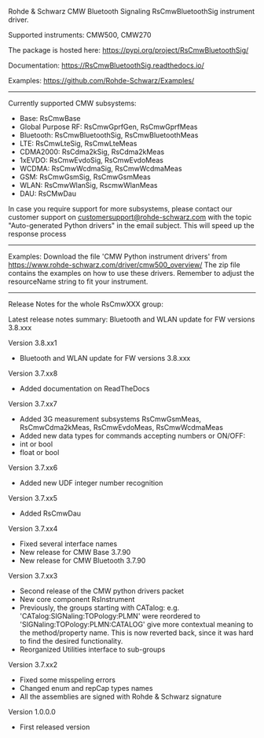 Rohde & Schwarz CMW Bluetooth Signaling RsCmwBluetoothSig instrument driver.

Supported instruments: CMW500, CMW270

The package is hosted here: https://pypi.org/project/RsCmwBluetoothSig/

Documentation: https://RsCmwBluetoothSig.readthedocs.io/

Examples: https://github.com/Rohde-Schwarz/Examples/

--------------------------------------------------------------------------------

Currently supported CMW subsystems:

- Base: RsCmwBase
- Global Purpose RF: RsCmwGprfGen, RsCmwGprfMeas
- Bluetooth: RsCmwBluetoothSig, RsCmwBluetoothMeas
- LTE: RsCmwLteSig, RsCmwLteMeas
- CDMA2000: RsCdma2kSig, RsCdma2kMeas
- 1xEVDO: RsCmwEvdoSig, RsCmwEvdoMeas
- WCDMA: RsCmwWcdmaSig, RsCmwWcdmaMeas
- GSM: RsCmwGsmSig, RsCmwGsmMeas
- WLAN: RsCmwWlanSig, RscmwWlanMeas
- DAU: RsCMwDau

In case you require support for more subsystems, please contact our customer support on customersupport@rohde-schwarz.com
with the topic "Auto-generated Python drivers" in the email subject. This will speed up the response process

--------------------------------------------------------------------------------

Examples:
Download the file 'CMW Python instrument drivers' from https://www.rohde-schwarz.com/driver/cmw500_overview/
The zip file contains the examples on how to use these drivers. Remember to adjust the resourceName string to fit your instrument.

--------------------------------------------------------------------------------

Release Notes for the whole RsCmwXXX group:

Latest release notes summary: Bluetooth and WLAN update for FW versions 3.8.xxx

Version 3.8.xx1

- Bluetooth and WLAN update for FW versions 3.8.xxx

Version 3.7.xx8

- Added documentation on ReadTheDocs

Version 3.7.xx7

- Added 3G measurement subsystems RsCmwGsmMeas, RsCmwCdma2kMeas, RsCmwEvdoMeas, RsCmwWcdmaMeas
- Added new data types for commands accepting numbers or ON/OFF:
- int or bool
- float or bool

Version 3.7.xx6

- Added new UDF integer number recognition

Version 3.7.xx5

- Added RsCmwDau

Version 3.7.xx4

- Fixed several interface names
- New release for CMW Base 3.7.90
- New release for CMW Bluetooth 3.7.90

Version 3.7.xx3

- Second release of the CMW python drivers packet
- New core component RsInstrument
- Previously, the groups starting with CATalog: e.g. 'CATalog:SIGNaling:TOPology:PLMN' were reordered to 'SIGNaling:TOPology:PLMN:CATALOG' give more contextual meaning to the method/property name. This is now reverted back, since it was hard to find the desired functionality.
- Reorganized Utilities interface to sub-groups

Version 3.7.xx2

- Fixed some misspeling errors
- Changed enum and repCap types names
- All the assemblies are signed with Rohde & Schwarz signature

Version 1.0.0.0

- First released version


